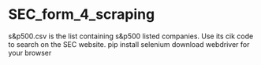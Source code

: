 # SEC_form_4_scraping
s&p500.csv is the list containing s&p500 listed companies. Use its cik code to search on the SEC website.
pip install selenium
download webdriver for your browser
